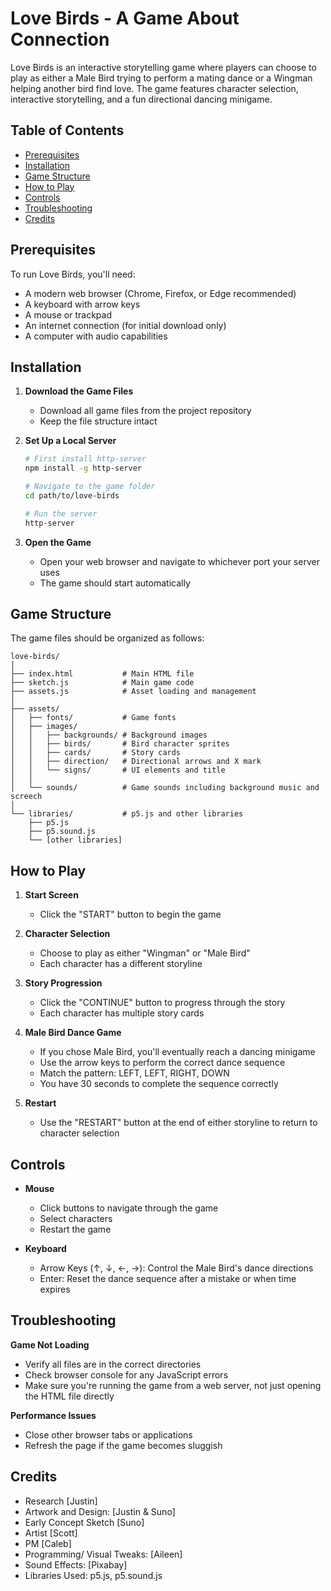 # Love Birds - A Game About Connection

Love Birds is an interactive storytelling game where players can choose to play as either a Male Bird trying to perform a mating dance or a Wingman helping another bird find love. The game features character selection, interactive storytelling, and a fun directional dancing minigame.

## Table of Contents
- [Prerequisites](#prerequisites)
- [Installation](#installation)
- [Game Structure](#game-structure)
- [How to Play](#how-to-play)
- [Controls](#controls)
- [Troubleshooting](#troubleshooting)
- [Credits](#credits)

## Prerequisites

To run Love Birds, you'll need:

- A modern web browser (Chrome, Firefox, or Edge recommended)
- A keyboard with arrow keys
- A mouse or trackpad
- An internet connection (for initial download only)
- A computer with audio capabilities

## Installation

1. **Download the Game Files**
   - Download all game files from the project repository
   - Keep the file structure intact

2. **Set Up a Local Server** 
   

   ```bash
   # First install http-server
   npm install -g http-server

   # Navigate to the game folder
   cd path/to/love-birds

   # Run the server
   http-server
   ```

3. **Open the Game**
   - Open your web browser and navigate to whichever port your server uses
   - The game should start automatically

## Game Structure

The game files should be organized as follows:

```
love-birds/
│
├── index.html           # Main HTML file
├── sketch.js            # Main game code
├── assets.js            # Asset loading and management
│
├── assets/
│   ├── fonts/           # Game fonts
│   ├── images/
│   │   ├── backgrounds/ # Background images
│   │   ├── birds/       # Bird character sprites
│   │   ├── cards/       # Story cards
│   │   ├── direction/   # Directional arrows and X mark
│   │   └── signs/       # UI elements and title
│   │
│   └── sounds/          # Game sounds including background music and screech
│
└── libraries/           # p5.js and other libraries
    ├── p5.js
    ├── p5.sound.js
    └── [other libraries]
```

## How to Play

1. **Start Screen**
   - Click the "START" button to begin the game

2. **Character Selection**
   - Choose to play as either "Wingman" or "Male Bird"
   - Each character has a different storyline

3. **Story Progression**
   - Click the "CONTINUE" button to progress through the story
   - Each character has multiple story cards

4. **Male Bird Dance Game**
   - If you chose Male Bird, you'll eventually reach a dancing minigame
   - Use the arrow keys to perform the correct dance sequence
   - Match the pattern: LEFT, LEFT, RIGHT, DOWN
   - You have 30 seconds to complete the sequence correctly

5. **Restart**
   - Use the "RESTART" button at the end of either storyline to return to character selection

## Controls

- **Mouse**
  - Click buttons to navigate through the game
  - Select characters
  - Restart the game

- **Keyboard**
  - Arrow Keys (↑, ↓, ←, →): Control the Male Bird's dance directions
  - Enter: Reset the dance sequence after a mistake or when time expires

## Troubleshooting

**Game Not Loading**
- Verify all files are in the correct directories
- Check browser console for any JavaScript errors
- Make sure you're running the game from a web server, not just opening the HTML file directly

**Performance Issues**
- Close other browser tabs or applications
- Refresh the page if the game becomes sluggish

## Credits

- Research [Justin]
- Artwork and Design: [Justin & Suno]
- Early Concept Sketch [Suno]
- Artist [Scott]
- PM [Caleb]
- Programming/ Visual Tweaks: [Aileen]
- Sound Effects: [Pixabay]
- Libraries Used: p5.js, p5.sound.js
